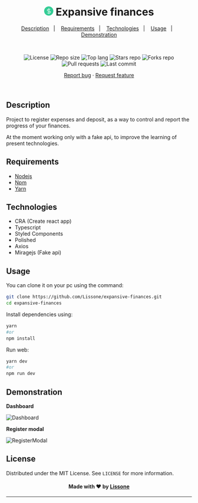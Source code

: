 <h1 align="center" justify="center">
  <img alt="Expansive finances logo" src="./src/assets/logo.svg" width="25px">
  Expansive finances
</h1>

<p align="center">
  <a href="#description">Description</a>&nbsp;&nbsp;&nbsp;|&nbsp;&nbsp;&nbsp;
  <a href="#requirements">Requirements</a>&nbsp;&nbsp;&nbsp;|&nbsp;&nbsp;&nbsp;
  <a href="#technologies">Technologies</a>&nbsp;&nbsp;&nbsp;|&nbsp;&nbsp;&nbsp;
  <a href="#usage">Usage</a></a>&nbsp;&nbsp;&nbsp;|&nbsp;&nbsp;&nbsp;
  <a href="#demonstration">Demonstration</a>
</p>
<br />
<p align="center">
  <img src="https://img.shields.io/static/v1?label=license&message=MIT" alt="License">
  <img src="https://img.shields.io/github/repo-size/Lissone/expansive-finances" alt="Repo size" />
  <img src="https://img.shields.io/github/languages/top/Lissone/expansive-finances" alt="Top lang" />
  <img src="https://img.shields.io/github/stars/Lissone/expansive-finances" alt="Stars repo" />
  <img src="https://img.shields.io/github/forks/Lissone/expansive-finances" alt="Forks repo" />
  <img src="https://img.shields.io/github/issues-pr/Lissone/expansive-finances" alt="Pull requests" >
  <img src="https://img.shields.io/github/last-commit/Lissone/expansive-finances" alt="Last commit" />
</p>

<p align="center">
  <a href="https://github.com/Lissone/expansive-finances/issues">Report bug</a>
  ·
  <a href="https://github.com/Lissone/expansive-finances/issues">Request feature</a>
</p>

<br />

## Description

Project to register expenses and deposit, as a way to control and report the progress of your finances.

At the moment working only with a fake api, to improve the learning of present technologies.

## Requirements

- [Nodejs](https://nodejs.org/en/)
- [Npm](https://www.npmjs.com/)
- [Yarn](https://yarnpkg.com/)

## Technologies

- CRA (Create react app)
- Typescript
- Styled Components
- Polished
- Axios
- Miragejs (Fake api)

## Usage

You can clone it on your pc using the command:

```bash
git clone https://github.com/Lissone/expansive-finances.git
cd expansive-finances
```

Install dependencies using:

```bash
yarn
#or
npm install
```

Run web:

```bash
yarn dev
#or
npm run dev
```

## Demonstration

**Dashboard**

![Dashboard](https://i.imgur.com/1Pq5rFp.png)

**Register modal**

![RegisterModal](https://i.imgur.com/IS8u3sh.png)

## License

Distributed under the MIT License. See `LICENSE` for more information.

<h4 align="center">
  Made with ❤️ by <a href="https://github.com/Lissone" target="_blank">Lissone</a>
</h4>

<hr />

